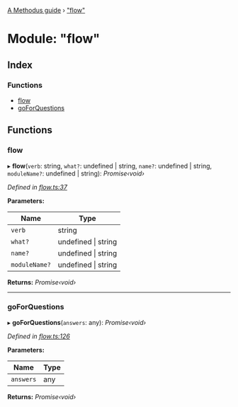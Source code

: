 [A Methodus guide](../README.md) › ["flow"](_flow_.md)

# Module: "flow"

## Index

### Functions

* [flow](_flow_.md#flow)
* [goForQuestions](_flow_.md#goforquestions)

## Functions

###  flow

▸ **flow**(`verb`: string, `what?`: undefined | string, `name?`: undefined | string, `moduleName?`: undefined | string): *Promise‹void›*

*Defined in [flow.ts:37](https://github.com/nodulusteam/methodus.dev/blob/3099105/modules/tools/methodus-cli/src/flow.ts#L37)*

**Parameters:**

Name | Type |
------ | ------ |
`verb` | string |
`what?` | undefined &#124; string |
`name?` | undefined &#124; string |
`moduleName?` | undefined &#124; string |

**Returns:** *Promise‹void›*

___

###  goForQuestions

▸ **goForQuestions**(`answers`: any): *Promise‹void›*

*Defined in [flow.ts:126](https://github.com/nodulusteam/methodus.dev/blob/3099105/modules/tools/methodus-cli/src/flow.ts#L126)*

**Parameters:**

Name | Type |
------ | ------ |
`answers` | any |

**Returns:** *Promise‹void›*
